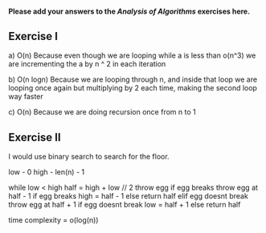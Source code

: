 #### Please add your answers to the ***Analysis of  Algorithms*** exercises here.

## Exercise I

a) O(n) Because even though we are looping while a is less than o(n^3) we are incrementing the a by n ^ 2 in each iteration


b) O(n logn) Because we are looping through n, and inside that loop we are looping once again but multiplying by 2 each time, making the second loop way faster

c) O(n) Because we are doing recursion once from n to 1 

## Exercise II

I would use binary search to search for the floor.

low - 0
high - len(n) - 1

while low < high
    half = high + low // 2
    throw egg
    if egg breaks
        throw egg at half - 1
        if egg breaks
            high = half - 1
        else
            return half
    elif egg doesnt break
        throw egg at half + 1
        if egg doesnt break
            low = half + 1
        else
            return half

time complexity = o(log(n))
    




